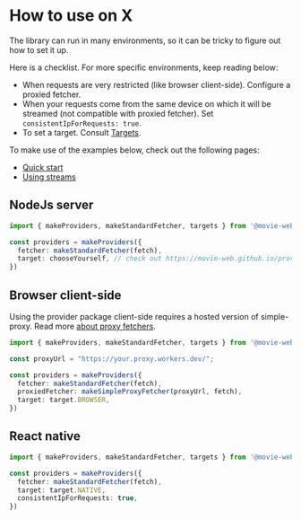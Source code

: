 # How to use on X

The library can run in many environments, so it can be tricky to figure out how to set it up.

Here is a checklist. For more specific environments, keep reading below:
 - When requests are very restricted (like browser client-side). Configure a proxied fetcher.
 - When your requests come from the same device on which it will be streamed (not compatible with proxied fetcher). Set `consistentIpForRequests: true`.
 - To set a target. Consult [Targets](./1.targets.md).

To make use of the examples below, check out the following pages:
 - [Quick start](../1.get-started/1.quick-start.md)
 - [Using streams](../2.essentials/4.using-streams.md)

## NodeJs server
```ts
import { makeProviders, makeStandardFetcher, targets } from '@movie-web/providers';

const providers = makeProviders({
  fetcher: makeStandardFetcher(fetch),
  target: chooseYourself, // check out https://movie-web.github.io/providers/essentials/targets
})
```

## Browser client-side

Using the provider package client-side requires a hosted version of simple-proxy.
Read more [about proxy fetchers](./2.fetchers.md#using-fetchers-on-the-browser).

```ts
import { makeProviders, makeStandardFetcher, targets } from '@movie-web/providers';

const proxyUrl = "https://your.proxy.workers.dev/";

const providers = makeProviders({
  fetcher: makeStandardFetcher(fetch),
  proxiedFetcher: makeSimpleProxyFetcher(proxyUrl, fetch),
  target: target.BROWSER,
})
```

## React native
```ts
import { makeProviders, makeStandardFetcher, targets } from '@movie-web/providers';

const providers = makeProviders({
  fetcher: makeStandardFetcher(fetch),
  target: target.NATIVE,
  consistentIpForRequests: true,
})
```
